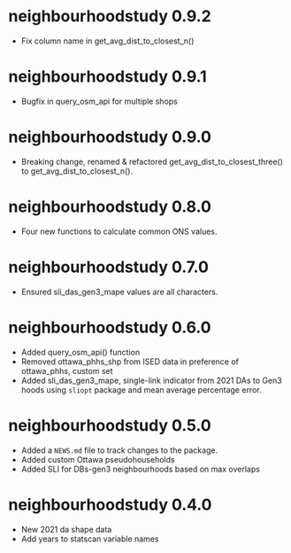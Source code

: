 # neighbourhoodstudy 0.9.2

* Fix column name in get_avg_dist_to_closest_n()

# neighbourhoodstudy 0.9.1

* Bugfix in query_osm_api for multiple shops

# neighbourhoodstudy 0.9.0

* Breaking change, renamed & refactored get_avg_dist_to_closest_three() to get_avg_dist_to_closest_n().

# neighbourhoodstudy 0.8.0

* Four new functions to calculate common ONS values.

# neighbourhoodstudy 0.7.0

* Ensured sli_das_gen3_mape values are all characters.

# neighbourhoodstudy 0.6.0

* Added query_osm_api() function
* Removed ottawa_phhs_shp from ISED data in preference of ottawa_phhs, custom set
* Added sli_das_gen3_mape, single-link indicator from 2021 DAs to Gen3 hoods using `sliopt` package and mean average percentage error.

# neighbourhoodstudy 0.5.0

* Added a `NEWS.md` file to track changes to the package.
* Added custom Ottawa pseudohouseholds
* Added SLI for DBs-gen3 neighbourhoods based on max overlaps

# neighbourhoodstudy 0.4.0

* New 2021 da shape data
* Add years to statscan variable names
